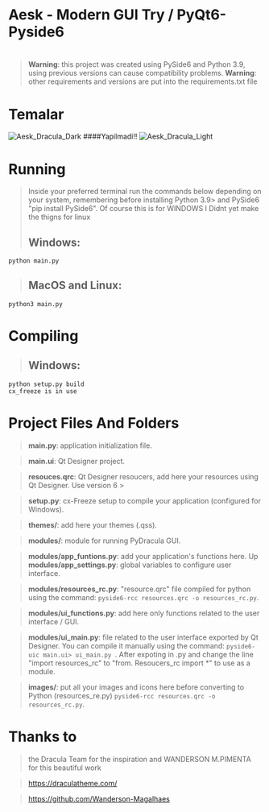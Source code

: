 
# Aesk - Modern GUI Try / PyQt6-Pyside6
# 


> **Warning**: this project was created using PySide6 and Python 3.9, using previous versions can cause compatibility problems.
> **Warning**: other requirements and versions are put into the requirements.txt file

# Temalar
![Aesk_Dracula_Dark](https://user-images.githubusercontent.com/55881663/117573165-2d59fd80-b0df-11eb-880c-f8c4f5bb506e.png)
####Yapilmadi!!
![Aesk_Dracula_Light]()

# Running
> Inside your preferred terminal run the commands below depending on your system, remembering before installing Python 3.9> and PySide6 "pip install PySide6". Of course this is for WINDOWS
> I Didnt yet make the thigns for linux 
> ## **Windows**:
```console
python main.py
```
> ## **MacOS and Linux**:
```console
python3 main.py
```
# Compiling
> ## **Windows**:
```console
python setup.py build
cx_freeze is in use
```

# Project Files And Folders
> **main.py**: application initialization file.

> **main.ui**: Qt Designer project.

> **resouces.qrc**: Qt Designer resoucers, add here your resources using Qt Designer. Use version 6 >

> **setup.py**: cx-Freeze setup to compile your application (configured for Windows).

> **themes/**: add here your themes (.qss).

> **modules/**: module for running PyDracula GUI.

> **modules/app_funtions.py**: add your application's functions here.
Up
> **modules/app_settings.py**: global variables to configure user interface.

> **modules/resources_rc.py**: "resource.qrc" file compiled for python using the command: ```pyside6-rcc resources.qrc -o resources_rc.py```.

> **modules/ui_functions.py**: add here only functions related to the user interface / GUI.

> **modules/ui_main.py**: file related to the user interface exported by Qt Designer. You can compile it manually using the command: ```pyside6-uic main.ui> ui_main.py ```.
After expoting in .py and change the line "import resources_rc" to "from. Resoucers_rc import *" to use as a module.

> **images/**: put all your images and icons here before converting to Python (resources_re.py) ```pyside6-rcc resources.qrc -o resources_rc.py```.

# Thanks to 
>the Dracula Team for the inspiration and WANDERSON M.PIMENTA for this beautiful work

>https://draculatheme.com/

>https://github.com/Wanderson-Magalhaes



